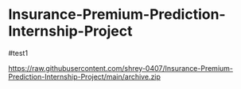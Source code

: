 # Insurance-Premium-Prediction-Internship-Project

#test1

https://raw.githubusercontent.com/shrey-0407/Insurance-Premium-Prediction-Internship-Project/main/archive.zip

